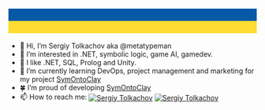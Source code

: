<p align="center">
  <img width="100%" height="50" alt="Glory to Ukraine" src="https://github.com/metatypeman/metatypeman/blob/main/UA_Flag.jpg">
</p>

- 👋 Hi, I’m Sergiy Tolkachov aka @metatypeman
- 👀 I’m interested in .NET, symbolic logic, game AI, gamedev.
- 🍑 I like .NET, SQL, Prolog and Unity.
- 🌱 I’m currently learning DevOps, project management and marketing for my project [SymOntoClay](https://github.com/Symontoclay/SymOntoClay)
- 🍀 I’m proud of developing [SymOntoClay](https://github.com/Symontoclay/SymOntoClay)
- 📫 How to reach me: <a href="https://www.facebook.com/metatypeman" target="blank"><img align="center" src="https://cdn.jsdelivr.net/npm/simple-icons@3.0.1/icons/facebook.svg" alt="Sergiy Tolkachov" height="25" width="25" /></a> <a href="https://www.linkedin.com/in/metatypeman/" target="blank"><img align="center" src="https://cdn.jsdelivr.net/npm/simple-icons@3.0.1/icons/linkedin.svg" alt="Sergiy Tolkachov" height="25" width="25" /></a>

<!---
metatypeman/metatypeman is a ✨ special ✨ repository because its `README.md` (this file) appears on your GitHub profile.
You can click the Preview link to take a look at your changes.
- 💞️ I’m looking to collaborate on my project [SymOntoClay](https://github.com/Symontoclay/SymOntoClay)
--->
